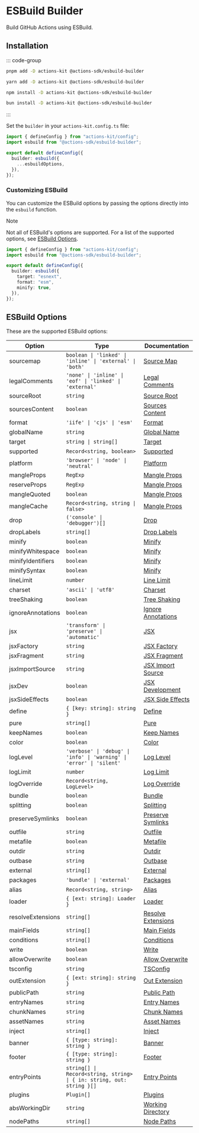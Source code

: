 # ESBuild Builder

Build GitHub Actions using ESBuild.

## Installation

::: code-group

```bash [pnpm]
pnpm add -D actions-kit @actions-sdk/esbuild-builder
```

```bash [yarn]
yarn add -D actions-kit @actions-sdk/esbuild-builder
```

```bash [npm]
npm install -D actions-kit @actions-sdk/esbuild-builder
```

```bash [bun]
bun install -D actions-kit @actions-sdk/esbuild-builder
```

:::

Set the `builder` in your `actions-kit.config.ts` file:

```ts [actions-kit.config.ts]
import { defineConfig } from "actions-kit/config";
import esbuild from "@actions-sdk/esbuild-builder";

export default defineConfig({
  builder: esbuild({
    ...esbuildOptions,
  }),
});
```

### Customizing ESBuild

You can customize the ESBuild options by passing the options directly into the `esbuild` function.

> [!NOTE]
> Not all of ESBuild's options are supported. For a list of the supported options, see [ESBuild Options](#esbuild-options).

```ts [actions-kit.config.ts]
import { defineConfig } from "actions-kit/config";
import esbuild from "@actions-sdk/esbuild-builder";

export default defineConfig({
  builder: esbuild({
    target: "esnext",
    format: "esm",
    minify: true,
  }),
});
```

## ESBuild Options

These are the supported ESBuild options:

| Option            | Type                                                                  | Documentation                                                           |
| ----------------- | --------------------------------------------------------------------- | ----------------------------------------------------------------------- |
| sourcemap         | `boolean \| 'linked' \| 'inline' \| 'external' \| 'both'`             | [Source Map](https://esbuild.github.io/api/#sourcemap)                  |
| legalComments     | `'none' \| 'inline' \| 'eof' \| 'linked' \| 'external'`               | [Legal Comments](https://esbuild.github.io/api/#legal-comments)         |
| sourceRoot        | `string`                                                              | [Source Root](https://esbuild.github.io/api/#source-root)               |
| sourcesContent    | `boolean`                                                             | [Sources Content](https://esbuild.github.io/api/#sources-content)       |
| format            | `'iife' \| 'cjs' \| 'esm'`                                            | [Format](https://esbuild.github.io/api/#format)                         |
| globalName        | `string`                                                              | [Global Name](https://esbuild.github.io/api/#global-name)               |
| target            | `string \| string[]`                                                  | [Target](https://esbuild.github.io/api/#target)                         |
| supported         | `Record<string, boolean>`                                             | [Supported](https://esbuild.github.io/api/#supported)                   |
| platform          | `'browser' \| 'node' \| 'neutral'`                                    | [Platform](https://esbuild.github.io/api/#platform)                     |
| mangleProps       | `RegExp`                                                              | [Mangle Props](https://esbuild.github.io/api/#mangle-props)             |
| reserveProps      | `RegExp`                                                              | [Mangle Props](https://esbuild.github.io/api/#mangle-props)             |
| mangleQuoted      | `boolean`                                                             | [Mangle Props](https://esbuild.github.io/api/#mangle-props)             |
| mangleCache       | `Record<string, string \| false>`                                     | [Mangle Props](https://esbuild.github.io/api/#mangle-props)             |
| drop              | `('console' \| 'debugger')[]`                                         | [Drop](https://esbuild.github.io/api/#drop)                             |
| dropLabels        | `string[]`                                                            | [Drop Labels](https://esbuild.github.io/api/#drop-labels)               |
| minify            | `boolean`                                                             | [Minify](https://esbuild.github.io/api/#minify)                         |
| minifyWhitespace  | `boolean`                                                             | [Minify](https://esbuild.github.io/api/#minify)                         |
| minifyIdentifiers | `boolean`                                                             | [Minify](https://esbuild.github.io/api/#minify)                         |
| minifySyntax      | `boolean`                                                             | [Minify](https://esbuild.github.io/api/#minify)                         |
| lineLimit         | `number`                                                              | [Line Limit](https://esbuild.github.io/api/#line-limit)                 |
| charset           | `'ascii' \| 'utf8'`                                                   | [Charset](https://esbuild.github.io/api/#charset)                       |
| treeShaking       | `boolean`                                                             | [Tree Shaking](https://esbuild.github.io/api/#tree-shaking)             |
| ignoreAnnotations | `boolean`                                                             | [Ignore Annotations](https://esbuild.github.io/api/#ignore-annotations) |
| jsx               | `'transform' \| 'preserve' \| 'automatic'`                            | [JSX](https://esbuild.github.io/api/#jsx)                               |
| jsxFactory        | `string`                                                              | [JSX Factory](https://esbuild.github.io/api/#jsx-factory)               |
| jsxFragment       | `string`                                                              | [JSX Fragment](https://esbuild.github.io/api/#jsx-fragment)             |
| jsxImportSource   | `string`                                                              | [JSX Import Source](https://esbuild.github.io/api/#jsx-import-source)   |
| jsxDev            | `boolean`                                                             | [JSX Development](https://esbuild.github.io/api/#jsx-development)       |
| jsxSideEffects    | `boolean`                                                             | [JSX Side Effects](https://esbuild.github.io/api/#jsx-side-effects)     |
| define            | `{ [key: string]: string }`                                           | [Define](https://esbuild.github.io/api/#define)                         |
| pure              | `string[]`                                                            | [Pure](https://esbuild.github.io/api/#pure)                             |
| keepNames         | `boolean`                                                             | [Keep Names](https://esbuild.github.io/api/#keep-names)                 |
| color             | `boolean`                                                             | [Color](https://esbuild.github.io/api/#color)                           |
| logLevel          | `'verbose' \| 'debug' \| 'info' \| 'warning' \| 'error' \| 'silent'`  | [Log Level](https://esbuild.github.io/api/#log-level)                   |
| logLimit          | `number`                                                              | [Log Limit](https://esbuild.github.io/api/#log-limit)                   |
| logOverride       | `Record<string, LogLevel>`                                            | [Log Override](https://esbuild.github.io/api/#log-override)             |
| bundle            | `boolean`                                                             | [Bundle](https://esbuild.github.io/api/#bundle)                         |
| splitting         | `boolean`                                                             | [Splitting](https://esbuild.github.io/api/#splitting)                   |
| preserveSymlinks  | `boolean`                                                             | [Preserve Symlinks](https://esbuild.github.io/api/#preserve-symlinks)   |
| outfile           | `string`                                                              | [Outfile](https://esbuild.github.io/api/#outfile)                       |
| metafile          | `boolean`                                                             | [Metafile](https://esbuild.github.io/api/#metafile)                     |
| outdir            | `string`                                                              | [Outdir](https://esbuild.github.io/api/#outdir)                         |
| outbase           | `string`                                                              | [Outbase](https://esbuild.github.io/api/#outbase)                       |
| external          | `string[]`                                                            | [External](https://esbuild.github.io/api/#external)                     |
| packages          | `'bundle' \| 'external'`                                              | [Packages](https://esbuild.github.io/api/#packages)                     |
| alias             | `Record<string, string>`                                              | [Alias](https://esbuild.github.io/api/#alias)                           |
| loader            | `{ [ext: string]: Loader }`                                           | [Loader](https://esbuild.github.io/api/#loader)                         |
| resolveExtensions | `string[]`                                                            | [Resolve Extensions](https://esbuild.github.io/api/#resolve-extensions) |
| mainFields        | `string[]`                                                            | [Main Fields](https://esbuild.github.io/api/#main-fields)               |
| conditions        | `string[]`                                                            | [Conditions](https://esbuild.github.io/api/#conditions)                 |
| write             | `boolean`                                                             | [Write](https://esbuild.github.io/api/#write)                           |
| allowOverwrite    | `boolean`                                                             | [Allow Overwrite](https://esbuild.github.io/api/#allow-overwrite)       |
| tsconfig          | `string`                                                              | [TSConfig](https://esbuild.github.io/api/#tsconfig)                     |
| outExtension      | `{ [ext: string]: string }`                                           | [Out Extension](https://esbuild.github.io/api/#out-extension)           |
| publicPath        | `string`                                                              | [Public Path](https://esbuild.github.io/api/#public-path)               |
| entryNames        | `string`                                                              | [Entry Names](https://esbuild.github.io/api/#entry-names)               |
| chunkNames        | `string`                                                              | [Chunk Names](https://esbuild.github.io/api/#chunk-names)               |
| assetNames        | `string`                                                              | [Asset Names](https://esbuild.github.io/api/#asset-names)               |
| inject            | `string[]`                                                            | [Inject](https://esbuild.github.io/api/#inject)                         |
| banner            | `{ [type: string]: string }`                                          | [Banner](https://esbuild.github.io/api/#banner)                         |
| footer            | `{ [type: string]: string }`                                          | [Footer](https://esbuild.github.io/api/#footer)                         |
| entryPoints       | `string[] \| Record<string, string> \| { in: string, out: string }[]` | [Entry Points](https://esbuild.github.io/api/#entry-points)             |
| plugins           | `Plugin[]`                                                            | [Plugins](https://esbuild.github.io/plugins/)                           |
| absWorkingDir     | `string`                                                              | [Working Directory](https://esbuild.github.io/api/#working-directory)   |
| nodePaths         | `string[]`                                                            | [Node Paths](https://esbuild.github.io/api/#node-paths)                 |
